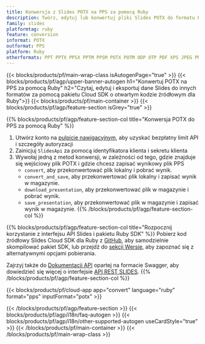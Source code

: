 ```yaml
---
title: Konwersja z Slides POTX na PPS za pomocą Ruby
description: Twórz, edytuj lub konwertuj pliki Slides POTX do formatu PPS za pomocą interfejsu API REST i pakietu SDK Ruby o otwartym kodzie źródłowym
family: slides
platformtag: ruby
feature: conversion
informat: POTX
outformat: PPS
platform: Ruby
otherformats: PPT PPTX PPSX PPTM PPSM POTX POTM ODP OTP PDF XPS JPEG PNG BMP TIFF SVG HTML SWF HTML5 GIF XAML MPEG4
---
```


{{< blocks/products/pf/main-wrap-class isAutogenPage="true" >}}
{{< blocks/products/pf/agp/upper-banner-autogen h1="Konwertuj POTX na PPS za pomocą Ruby" h2="Czytaj, edytuj i eksportuj dane Slides do innych formatów za pomocą pakietu Cloud SDK o otwartym kodzie źródłowym dla Ruby">}}
{{< blocks/products/pf/main-container >}}
{{< blocks/products/pf/agp/feature-section isGrey="true" >}}

{{% blocks/products/pf/agp/feature-section-col title="Konwersja POTX do PPS za pomocą Ruby" %}}
1. Utwórz konto na <a href="https://dashboard.aspose.cloud/">pulpicie nawigacyjnym</a>, aby uzyskać bezpłatny limit API i szczegóły autoryzacji
1. Zainicjuj ```SlidesApi``` za pomocą identyfikatora klienta i sekretu klienta
1. Wywołaj jedną z metod konwersji, w zależności od tego, gdzie znajduje się wejściowy plik POTX i gdzie chcesz zapisać wynikowy plik PPS
    - ```convert```, aby przekonwertować plik lokalny i pobrać wynik.
    - ```convert_and_save```, aby przekonwertować plik lokalny i zapisać wynik w magazynie.
    - ```download_presentation```, aby przekonwertować plik w magazynie i pobrać wynik.
    - ```save_presentation```, aby przekonwertować plik w magazynie i zapisać wynik w magazynie.
{{% /blocks/products/pf/agp/feature-section-col %}}

{{% blocks/products/pf/agp/feature-section-col title="Rozpocznij korzystanie z interfejsu API Slides i pakietu Ruby SDK" %}}
Pobierz kod źródłowy Slides Cloud SDK dla Ruby z [GitHub](https://github.com/aspose-slides-cloud/aspose-slides-cloud-ruby), aby samodzielnie skompilować pakiet SDK, lub przejdź do [sekcji Wersje](https://releases.aspose.cloud/), aby zapoznać się z alternatywnymi opcjami pobierania.

Zajrzyj także do [Dokumentacji API](https://apireference.aspose.cloud/slides/) opartej na formacie Swagger, aby dowiedzieć się więcej o interfejsie [API REST SLIDES](https://products.aspose.cloud/slides/curl/).
{{% /blocks/products/pf/agp/feature-section-col %}}

{{< blocks/products/pf/cloud-app app="convert" language="ruby" format="pps" inputFormat="potx" >}}

{{< /blocks/products/pf/agp/feature-section >}}
{{< blocks/products/pf/agp/i18n/faq-autogen >}}
{{< blocks/products/pf/agp/i18n/other-supported-autogen useCardStyle="true" >}}
{{< /blocks/products/pf/main-container >}}
{{< /blocks/products/pf/main-wrap-class >}}